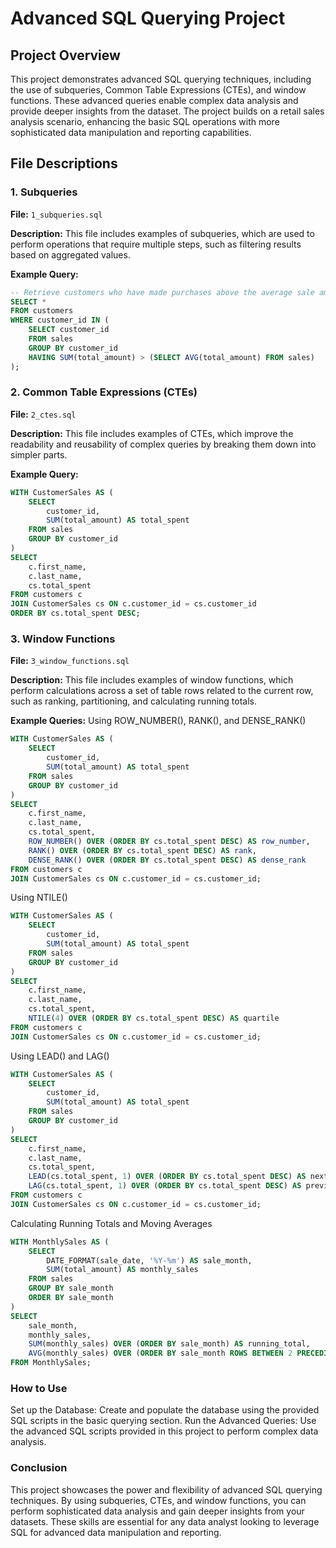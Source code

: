 # Advanced SQL Querying Project

## Project Overview
This project demonstrates advanced SQL querying techniques, including the use of subqueries, Common Table Expressions (CTEs), and window functions. These advanced queries enable complex data analysis and provide deeper insights from the dataset. The project builds on a retail sales analysis scenario, enhancing the basic SQL operations with more sophisticated data manipulation and reporting capabilities.

## File Descriptions

### 1. Subqueries
**File:** `1_subqueries.sql`

**Description:** This file includes examples of subqueries, which are used to perform operations that require multiple steps, such as filtering results based on aggregated values.

**Example Query:**
```sql
-- Retrieve customers who have made purchases above the average sale amount.
SELECT * 
FROM customers 
WHERE customer_id IN (
    SELECT customer_id 
    FROM sales 
    GROUP BY customer_id 
    HAVING SUM(total_amount) > (SELECT AVG(total_amount) FROM sales)
);
```
### 2. Common Table Expressions (CTEs)
**File:**  `2_ctes.sql`

**Description:** This file includes examples of CTEs, which improve the readability and reusability of complex queries by breaking them down into simpler parts.

**Example Query:**

```sql
WITH CustomerSales AS (
    SELECT 
        customer_id, 
        SUM(total_amount) AS total_spent
    FROM sales
    GROUP BY customer_id
)
SELECT 
    c.first_name, 
    c.last_name, 
    cs.total_spent
FROM customers c
JOIN CustomerSales cs ON c.customer_id = cs.customer_id
ORDER BY cs.total_spent DESC;
```

### 3. Window Functions
**File:** `3_window_functions.sql`

**Description:** This file includes examples of window functions, which perform calculations across a set of table rows related to the current row, such as ranking, partitioning, and calculating running totals.

**Example Queries:**
Using ROW_NUMBER(), RANK(), and DENSE_RANK()

```sql
WITH CustomerSales AS (
    SELECT 
        customer_id, 
        SUM(total_amount) AS total_spent
    FROM sales
    GROUP BY customer_id
)
SELECT 
    c.first_name, 
    c.last_name, 
    cs.total_spent,
    ROW_NUMBER() OVER (ORDER BY cs.total_spent DESC) AS row_number,
    RANK() OVER (ORDER BY cs.total_spent DESC) AS rank,
    DENSE_RANK() OVER (ORDER BY cs.total_spent DESC) AS dense_rank
FROM customers c
JOIN CustomerSales cs ON c.customer_id = cs.customer_id;
```

Using NTILE()
```sql
WITH CustomerSales AS (
    SELECT 
        customer_id, 
        SUM(total_amount) AS total_spent
    FROM sales
    GROUP BY customer_id
)
SELECT 
    c.first_name, 
    c.last_name, 
    cs.total_spent,
    NTILE(4) OVER (ORDER BY cs.total_spent DESC) AS quartile
FROM customers c
JOIN CustomerSales cs ON c.customer_id = cs.customer_id;
```

Using LEAD() and LAG()
```sql
WITH CustomerSales AS (
    SELECT 
        customer_id, 
        SUM(total_amount) AS total_spent
    FROM sales
    GROUP BY customer_id
)
SELECT 
    c.first_name, 
    c.last_name, 
    cs.total_spent,
    LEAD(cs.total_spent, 1) OVER (ORDER BY cs.total_spent DESC) AS next_total_spent,
    LAG(cs.total_spent, 1) OVER (ORDER BY cs.total_spent DESC) AS previous_total_spent
FROM customers c
JOIN CustomerSales cs ON c.customer_id = cs.customer_id;
```

Calculating Running Totals and Moving Averages
```sql
WITH MonthlySales AS (
    SELECT 
        DATE_FORMAT(sale_date, '%Y-%m') AS sale_month, 
        SUM(total_amount) AS monthly_sales
    FROM sales
    GROUP BY sale_month
    ORDER BY sale_month
)
SELECT 
    sale_month,
    monthly_sales,
    SUM(monthly_sales) OVER (ORDER BY sale_month) AS running_total,
    AVG(monthly_sales) OVER (ORDER BY sale_month ROWS BETWEEN 2 PRECEDING AND CURRENT ROW) AS moving_average
FROM MonthlySales;
```

### How to Use
Set up the Database: Create and populate the database using the provided SQL scripts in the basic querying section.
Run the Advanced Queries: Use the advanced SQL scripts provided in this project to perform complex data analysis.
### Conclusion
This project showcases the power and flexibility of advanced SQL querying techniques. By using subqueries, CTEs, and window functions, you can perform sophisticated data analysis and gain deeper insights from your datasets. These skills are essential for any data analyst looking to leverage SQL for advanced data manipulation and reporting.


